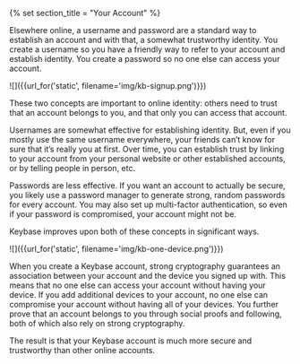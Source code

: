 {% set section_title = "Your Account" %}

Elsewhere online, a username and password are a standard way to establish an account and with that, a somewhat trustworthy identity. You create a username so you have a friendly way to refer to your account and establish identity. You create a password so no one else can access your account.

![]({{url_for('static', filename='img/kb-signup.png')}})

These two concepts are important to online identity: others need to trust that an account belongs to you, and that only you can access that account.

Usernames are somewhat effective for establishing identity. But, even if you mostly use the same username everywhere, your friends can’t know for sure that it’s really you at first. Over time, you can establish trust by linking to your account from your personal website or other established accounts, or by telling people in person, etc.

Passwords are less effective. If you want an account to actually be secure, you likely use a password manager to generate strong, random passwords for every account. You may also set up multi-factor authentication, so even if your password is compromised, your account might not be.

Keybase improves upon both of these concepts in significant ways.

![]({{url_for('static', filename='img/kb-one-device.png')}})

When you create a Keybase account, strong cryptography guarantees an association between your account and the device you signed up with. This means that no one else can access your account without having your device. If you add additional devices to your account, no one else can compromise your account without having all of your devices. You further prove that an account belongs to you through social proofs and following, both of which also rely on strong cryptography.

The result is that your Keybase account is much more secure and trustworthy than other online accounts.
